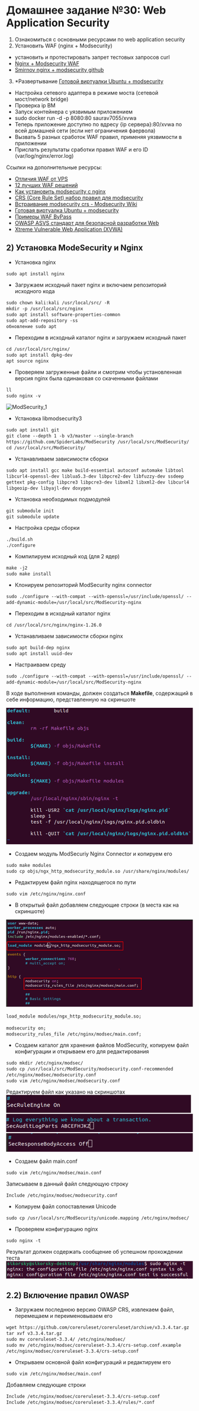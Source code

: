 # Домашнее задание №30: Web Application Security  

1) Ознакомиться с основными ресурсами по web application security  
2) Установить WAF (nginx + Modsecurity)  
- установить и протестировать запрет тестовых запросов curl  
- [Nginx + Modsecurity WAF](https://opsshield.com/help/cpguard/install-modsecurity-with-nginx-on-debian-ubuntu/)  
- [Smirnov nginx + modsecurity github](https://github.com/sm1lexops/Profile_challenges?tab=readme-ov-file#5-%D0%BF%D1%80%D0%B5%D0%B4%D0%BB%D0%BE%D0%B6%D0%B8%D1%82%D0%B5-%D1%81%D1%85%D0%B5%D0%BC%D1%83-%D0%B8%D0%BD%D1%82%D0%B5%D0%B3%D1%80%D0%B0%D1%86%D0%B8%D0%B8-web-application-firewall-waf-%D0%B2-%D0%B8%D0%BD%D1%84%D1%80%D0%B0%D1%81%D1%82%D1%80%D1%83%D0%BA%D1%82%D1%83%D1%80%D0%B5-%D0%BD%D0%B0%D0%BF%D0%B8%D1%88%D0%B8%D1%82%D0%B5-%D0%BA%D0%BE%D0%BD%D1%84%D0%B8%D0%B3%D1%83%D1%80%D0%B0%D1%86%D0%B8%D1%8E-%D0%B4%D0%BB%D1%8F-%D0%B2%D0%BD%D0%B5%D0%B4%D1%80%D0%B5%D0%BD%D0%B8%D1%8F-waf-%D0%BD%D0%B0%D0%BF%D1%80%D0%B8%D0%BC%D0%B5%D1%80-modsecurity-%D0%B2-nginx-%D0%BD%D0%B0%D0%BF%D0%B8%D1%88%D0%B8%D1%82%D0%B5-%D0%BA%D0%BE%D0%BD%D0%BA%D1%80%D0%B5%D1%82%D0%BD%D1%8B%D0%B5-%D0%BF%D1%80%D0%B8%D0%BC%D0%B5%D1%80%D1%8B-%D0%BF%D1%80%D0%B0%D0%B2%D0%B8%D0%BB-%D0%B1%D0%B5%D0%B7%D0%BE%D0%BF%D0%B0%D1%81%D0%BD%D0%BE%D1%81%D1%82%D0%B8-%D0%BA%D0%BE%D1%82%D0%BE%D1%80%D1%8B%D0%B5-%D0%B2%D1%8B-%D0%B1%D1%8B-%D0%BF%D1%80%D0%B8%D0%BC%D0%B5%D0%BD%D0%B8%D0%BB%D0%B8-%D0%B2-waf-%D0%BD%D0%B0%D0%BF%D1%80%D0%B8%D0%BC%D0%B5%D1%80-%D1%84%D0%B8%D0%BB%D1%8C%D1%82%D1%80%D0%B0%D1%86%D0%B8%D1%8F-sql-%D0%B8%D0%BD%D1%8A%D0%B5%D0%BA%D1%86%D0%B8%D0%B9-xss-%D0%B0%D1%82%D0%B0%D0%BA-%D0%B1%D0%BB%D0%BE%D0%BA%D0%B8%D1%80%D0%BE%D0%B2%D0%BA%D0%B0-%D0%B7%D0%B0%D0%B4%D0%B0%D0%BD%D0%BD%D1%8B%D1%85-%D0%BF%D0%B0%D1%82%D1%82%D0%B5%D1%80%D0%BD%D0%BE%D0%B2)    
3) *Развертывание [Готовой виртуалки Ubuntu + modsecurity](https://drive.google.com/file/d/12tO5SwSu43IJprim8BafCmF-aQb9-EfM/view)  
- Настройка сетевого адаптера в режиме моста (сетевой мост/network bridge)  
- Проверка ip ВМ  
- Запуск контейнера с уязвимым приложением  
- sudo docker run -d -p 8080:80 saurav7055/xvwa    
- Теперь приложение доступно по вдресу {ip сервера}:80/xvwa по всей домашней сети (если нет ограничения фаервола)  
- Вызвать 5 разных сработок WAF правил, применяя уязвимости в приложении  
- Прислать результаты сработки правил WAF и его ID (var/log/nginx/error.log)  

Ссылки на дополнительные ресурсы:  
- [Отличия WAF от VPS](https://stormwall.pro/resources/terms/general/waf)  
- [12 лучших WAF решений](https://dzen.ru/a/ZCrzuo293D16oGyd)  
- [Как установить modsecurity с nginx](https://www.tecmint.com/install-modsecurity-nginx-debian-ubuntu/)  
- [CRS (Core Rule Set) набор правил для modsecurity](https://coreruleset.org/)  
- [Встраивание modsecurity crs - Modsecurity Wiki](https://www.netnea.com/cms/nginx-tutorial-6_embedding-modsecurity/)  
- [Готовая виртуалка Ubuntu + modsecurity](https://drive.google.com/file/d/12tO5SwSu43IJprim8BafCmF-aQb9-EfM/view)  
- [Примеры WAF ByPass](https://www.ptsecurity.com/upload/corporate/ru-ru/analytics/PT-devteev-CC-WAF.pdf)  
- [OWASP ASVS стандарт для безопасной разработки Web](https://habr.com/ru/companies/acribia/articles/519050/)    
- [Xtreme Vulnerable Web Application (XVWA)](https://github.com/s4n7h0/xvwa)  

## 2) Установка ModeSecurity и Nginx
- Установка nginx  

```
sudo apt install nginx  
```  

- Загружаем исходный пакет nginx и включаем репозиторий исходного кода   

```
sudo chown kali:kali /usr/local/src/ -R
mkdir -p /usr/local/src/nginx
sudo apt install software-properties-common
sudo apt-add-repository -ss
обновление sudo apt
```
- Переходим в исходный каталог nginx и загружаем исходный пакет  

```
cd /usr/local/src/nginx/
sudo apt install dpkg-dev
apt source nginx
```  

- Проверяем загруженные файли и смотрим чтобы установленная версия nginx была одинаковая со скаченными файлами   

```
ll
sudo nginx -v  
```  

![ModSecurity_1]()    

- Установка libmodsecurity3  

```  
sudo apt install git
git clone --depth 1 -b v3/master --single-branch https://github.com/SpiderLabs/ModSecurity /usr/local/src/ModSecurity/
cd /usr/local/src/ModSecurity/
```  

- Устанавливаем зависимости сборки  

``` 
sudo apt install gcc make build-essential autoconf automake libtool libcurl4-openssl-dev liblua5.3-dev libpcre2-dev libfuzzy-dev ssdeep gettext pkg-config libpcre3 libpcre3-dev libxml2 libxml2-dev libcurl4 libgeoip-dev libyajl-dev doxygen
``` 

- Установка необходимых подмодулей  

``` 
git submodule init
git submodule update
```  

- Настройка среды сборки  

```
./build.sh
./configure
```  

- Компилируем исходный код (для 2 ядер)  

```
make -j2
sudo make install
```  
- Клонируем репозиторий ModSecurity nginx connector  

```
sudo ./configure --with-compat --with-openssl=/usr/include/openssl/ --add-dynamic-module=/usr/local/src/ModSecurity-nginx
```

- Переходим в исходный каталог nginx  

```
cd /usr/local/src/nginx/nginx-1.26.0
```  

- Устанавливаем зависимости сборки nginx  

```
sudo apt build-dep nginx
sudo apt install uuid-dev
```  

- Настраиваем среду  

```
sudo ./configure --with-compat --with-openssl=/usr/include/openssl/ --add-dynamic-module=/usr/local/src/ModSecurity-nginx
```  
В ходе выполнения команды, должен создаться **Makefile**, содержащий в себе информацию, представленную на скриншоте

![ModSecurity_2](https://github.com/StsiapanSikorsky/Cybersecurity_TMScourse/blob/main/Task_30/img/ModSecurity_2.png)  

- Создаем модуль ModSecuriy Nginx Connector и копируем его

```
sudo make modules
sudo cp objs/ngx_http_modsecurity_module.so /usr/share/nginx/modules/  
```  

- Редактируем файл nginx находящегося по пути  

```
sudo vim /etc/nginx/nginx.conf
```

- В открытый файл добавляем следующие строки (в места как на скриншоте)  

![ModSecurity_3](https://github.com/StsiapanSikorsky/Cybersecurity_TMScourse/blob/main/Task_30/img/ModSecurity_3.png)  

```
load_module modules/ngx_http_modsecurity_module.so;

modsecurity on;
modsecurity_rules_file /etc/nginx/modsec/main.conf;
```  

- Создаем каталог для хранения файлов ModSecurity, копируем файл конфигурации и открываем его для редактирования  

```
sudo mkdir /etc/nginx/modsec/ 
sudo cp /usr/local/src/ModSecurity/modsecurity.conf-recommended /etc/nginx/modsec/modsecurity.conf
sudo vim /etc/nginx/modsec/modsecurity.conf
```   

Редактируем файл как указано на скриншотах  
![ModSecurity_4](https://github.com/StsiapanSikorsky/Cybersecurity_TMScourse/blob/main/Task_30/img/ModSecurity_4.png)  
![ModSecurity_5](https://github.com/StsiapanSikorsky/Cybersecurity_TMScourse/blob/main/Task_30/img/ModSecurity_5.png)  
![ModSecurity_6](https://github.com/StsiapanSikorsky/Cybersecurity_TMScourse/blob/main/Task_30/img/ModSecurity_6.png)  

- Создаем файл main.conf  

```
sudo vim /etc/nginx/modsec/main.conf 
```  

Записываем в данный файл следующую строку  
```
Include /etc/nginx/modsec/modsecurity.conf
```  

- Копируем файл сопоставления Unicode  

``` 
sudo cp /usr/local/src/ModSecurity/unicode.mapping /etc/nginx/modsec/
``` 

- Проверяем конфигурацию nginx  

``` 
sudo nginx -t
``` 

Результат должен содержать сообщение об успешном прохождении теста  
![ModSecurity_7](https://github.com/StsiapanSikorsky/Cybersecurity_TMScourse/blob/main/Task_30/img/ModSecurity_7.png)  

## 2.2) Включение правил OWASP  

- Загружаем последнюю версию OWASP CRS, извлекаем файл, перемещаем и переименовываем его  

``` 
wget https://github.com/coreruleset/coreruleset/archive/v3.3.4.tar.gz 
tar xvf v3.3.4.tar.gz 
sudo mv coreruleset-3.3.4/ /etc/nginx/modsec/ 
sudo mv /etc/nginx/modsec/coreruleset-3.3.4/crs-setup.conf.example /etc/nginx/modsec/coreruleset-3.3.4/crs-setup.conf 
``` 

- Открываем основной файл конфигураций и редактируем его  

```
sudo vim /etc/nginx/modsec/main.conf 
```

Добавляем следующие строки  
```
Include /etc/nginx/modsec/coreruleset-3.3.4/crs-setup.conf
Include /etc/nginx/modsec/coreruleset-3.3.4/rules/*.conf
```


